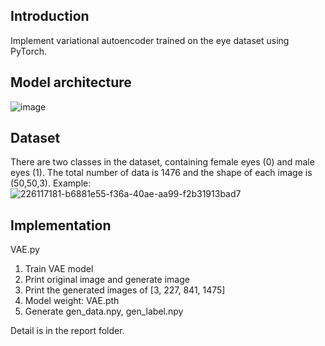 ## Introduction
Implement variational autoencoder trained on the eye dataset using PyTorch.

## Model architecture
![image](https://user-images.githubusercontent.com/128220508/226120577-101d9171-b4bf-427e-b4ae-c9efe1d52a16.png)

## Dataset
There are two classes in the dataset, containing female eyes (0) and male eyes (1).
The total number of data is 1476 and the shape of each image is (50,50,3).
Example:  
![226117181-b6881e55-f36a-40ae-aa99-f2b31913bad7](https://user-images.githubusercontent.com/128220508/226120674-4547753f-942d-4cc2-b42f-b12909aa237c.png)  

## Implementation
VAE.py  
1. Train VAE model  
2. Print original image and generate image  
3. Print the generated images of [3, 227, 841, 1475]  
4. Model weight: VAE.pth  
5. Generate gen_data.npy, gen_label.npy  

Detail is in the report folder.

